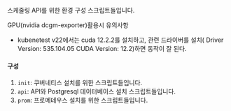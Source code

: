 스케줄링 API를 위한 환경 구성 스크립트들입니다.

GPU(nvidia dcgm-exporter)활용시 유의사항
- kubenetest v22에서는 cuda 12.2.2를 설치하고, 관련 드라이버를 설치( 
  Driver Version: 535.104.05 CUDA Version: 12.2)하면 동작이 잘 된다.

#### 구성

1. `init`: 쿠버네티스 설치를 위한 스크립트들입니다.
2. `api`: API와 Postgresql 데이터베이스 설치 스크립트들입니다.
3. `prom`: 프로메테우스 설치를 위한 스크립트들입니다.
